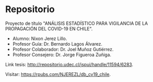 # Repositorio 

Proyecto de título "ANÁLISIS ESTADÍSTICO PARA VIGILANCIA DE LA PROPAGACIÓN DEL COVID-19 EN CHILE".

+ Alumno: Nixon Jerez Lillo.
+ Profesor Guía: Dr. Bernardo Lagos Álvarez.
+ Profesor Colaborador: Dr. Joel Muñoz Gutiérrez.
+ Profesor Consejero: Dr. Jorge Figueroa Zuñiga.

Link tesis: http://repositorio.udec.cl/jspui/handle/11594/6283.

Visitar: https://rpubs.com/NJEREZL/db_cv19_chile.
